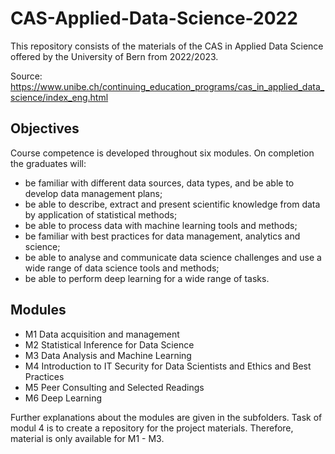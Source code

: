 # CAS-Applied-Data-Science-2022

This repository consists of the materials of the CAS in Applied Data Science offered by the University of Bern from 2022/2023.

Source: https://www.unibe.ch/continuing_education_programs/cas_in_applied_data_science/index_eng.html

## Objectives

Course competence is developed throughout six modules. On completion the graduates will:
- be familiar with different data sources, data types, and be able to develop data management plans;
- be able to describe, extract and present scientific knowledge from data by application of statistical methods;
- be able to process data with machine learning tools and methods;
- be familiar with best practices for data management, analytics and science;
- be able to analyse and communicate data science challenges and use a wide range of data science tools and methods;
- be able to perform deep learning for a wide range of tasks.

## Modules

- M1 Data acquisition and management 
- M2 Statistical Inference for Data Science
- M3 Data Analysis and Machine Learning
- M4 Introduction to IT Security for Data Scientists and Ethics and Best Practices
- M5 Peer Consulting and Selected Readings
- M6 Deep Learning

Further explanations about the modules are given in the subfolders. Task of modul 4 is to create a repository for the project materials. Therefore, material is only available for M1 - M3.
